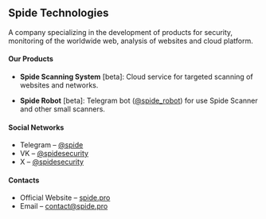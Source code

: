 ## Spide Technologies

A company specializing in the development of products for security, monitoring of the worldwide web, analysis of websites and cloud platform.

#### Our Products

- **Spide Scanning System** [beta]: Cloud service for targeted scanning of websites and networks.
  
- **Spide Robot** [beta]: Telegram bot ([@spide_robot](https://t.me/spide_robot?start=github)) for use Spide Scanner and other small scanners.

#### Social Networks

- Telegram – [@spide](https://t.me/spide)
- VK – [@spidesecurity](https://vk.com/spidesecurity)
- X – [@spidesecurity](https://twitter.com/spidesecurity)

#### Contacts

- Official Website – [spide.pro](https://spide.pro?utm_source=github)
- Email – [contact@spide.pro](mailto:contact@spide.pro)
